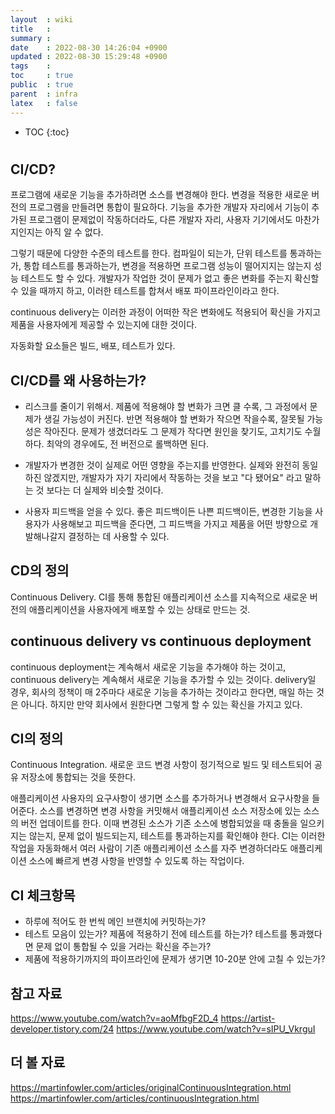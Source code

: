 ```yaml
---
layout  : wiki
title   : 
summary : 
date    : 2022-08-30 14:26:04 +0900
updated : 2022-08-30 15:29:48 +0900
tags    : 
toc     : true
public  : true
parent  : infra
latex   : false
---
```

* TOC
{:toc}

# 

## CI/CD?
프로그램에 새로운 기능을 추가하려면 소스를 변경해야 한다. 변경을 적용한 새로운 버전의 프로그램을 만들려면 통합이 필요하다. 기능을 추가한 개발자 자리에서 기능이 추가된 프로그램이 문제없이 작동하더라도, 다른 개발자 자리, 사용자 기기에서도 마찬가지인지는 아직 알 수 없다.

그렇기 때문에 다양한 수준의 테스트를 한다. 컴파일이 되는가, 단위 테스트를 통과하는가, 통합 테스트를 통과하는가, 변경을 적용하면 프로그램 성능이 떨어지지는 않는지 성능 테스트도 할 수 있다. 개발자가 작업한 것이 문제가 없고 좋은 변화를 주는지 확신할 수 있을 때까지 하고, 이러한 테스트를 합쳐서 배포 파이프라인이라고 한다.

continuous delivery는 이러한 과정이 어떠한 작은 변화에도 적용되어 확신을 가지고 제품을 사용자에게 제공할 수 있는지에 대한 것이다.

자동화할 요소들은 빌드, 배포, 테스트가 있다.

## CI/CD를 왜 사용하는가?
- 리스크를 줄이기 위해서. 제품에 적용해야 할 변화가 크면 클 수록, 그 과정에서 문제가 생길 가능성이 커진다. 반면 적용해야 할 변화가 작으면 작을수록, 잘못될 가능성은 작아진다. 문제가 생겼더라도 그 문제가 작다면 원인을 찾기도, 고치기도 수월하다. 최악의 경우에도, 전 버전으로 롤백하면 된다.

- 개발자가 변경한 것이 실제로 어떤 영향을 주는지를 반영한다. 실제와 완전히 동일하진 않겠지만, 개발자가 자기 자리에서 작동하는 것을 보고 "다 됐어요" 라고 말하는 것 보다는 더 실제와 비슷할 것이다.

- 사용자 피드백을 얻을 수 있다. 좋은 피드백이든 나쁜 피드백이든, 변경한 기능을 사용자가 사용해보고 피드백을 준다면, 그 피드백을 가지고 제품을 어떤 방향으로 개발해나갈지 결정하는 데 사용할 수 있다.

## CD의 정의
Continuous Delivery. CI를 통해 통합된 애플리케이션 소스를 지속적으로 새로운 버전의 애플리케이션을 사용자에게 배포할 수 있는 상태로 만드는 것.

## continuous delivery vs continuous deployment
continuous deployment는 계속해서 새로운 기능을 추가해야 하는 것이고, continuous delivery는 계속해서 새로운 기능을 추가할 수 있는 것이다. delivery일 경우, 회사의 정책이 매 2주마다 새로운 기능을 추가하는 것이라고 한다면, 매일 하는 것은 아니다. 하지만 만약 회사에서 원한다면 그렇게 할 수 있는 확신을 가지고 있다.

## CI의 정의
Continuous Integration. 새로운 코드 변경 사항이 정기적으로 빌드 및 테스트되어 공유 저장소에 통합되는 것을 뜻한다.

애플리케이션 사용자의 요구사항이 생기면 소스를 추가하거나 변경해서 요구사항을 들어준다. 소스를 변경하면 변경 사항을 커밋해서 애플리케이션 소스 저장소에 있는 소스의 버전 업데이트를 한다. 이때 변경된 소스가 기존 소스에 병합되었을 때 충돌을 일으키지는 않는지, 문제 없이 빌드되는지, 테스트를 통과하는지를 확인해야 한다. CI는 이러한 작업을 자동화해서 여러 사람이 기존 애플리케이션 소스를 자주 변경하더라도 애플리케이션 소스에 빠르게 변경 사항을 반영할 수 있도록 하는 작업이다.


## CI 체크항목
- 하루에 적어도 한 번씩 메인 브랜치에 커밋하는가?
- 테스트 모음이 있는가? 제품에 적용하기 전에 테스트를 하는가? 테스트를 통과했다면 문제 없이 통합될 수 있을 거라는 확신을 주는가?
- 제품에 적용하기까지의 파이프라인에 문제가 생기면 10-20분 안에 고칠 수 있는가?

## 참고 자료
https://www.youtube.com/watch?v=aoMfbgF2D_4
https://artist-developer.tistory.com/24
https://www.youtube.com/watch?v=sIPU_VkrguI

## 더 볼 자료
https://martinfowler.com/articles/originalContinuousIntegration.html
https://martinfowler.com/articles/continuousIntegration.html
